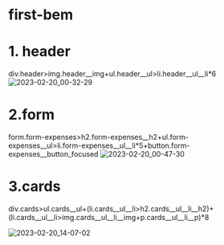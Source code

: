 # first-bem
# 1. header
div.header>img.header__img+ul.header__ul>li.header__ul__li*6
![2023-02-20_00-32-29](https://user-images.githubusercontent.com/101597766/219976486-ba042331-9327-4e52-a945-cf813d24695c.png)




# 2.form
form.form-expenses>h2.form-expenses__h2+ul.form-expenses__ul>li.form-expenses__ul__li*5+button.form-expenses__button_focused
![2023-02-20_00-47-30](https://user-images.githubusercontent.com/101597766/219977137-8cf29469-db73-4372-a3de-2b93ebcb3563.png)



# 3.cards
div.cards>ul.cards__ul+(li.cards__ul__li>h2.cards__ul__li__h2)+(li.cards__ul__li>img.cards__ul__li__img+p.cards__ul__li__p)*8

![2023-02-20_14-07-02](https://user-images.githubusercontent.com/101597766/220088359-06d8efa3-a525-441e-bcd0-c0f62547b7c8.png)
